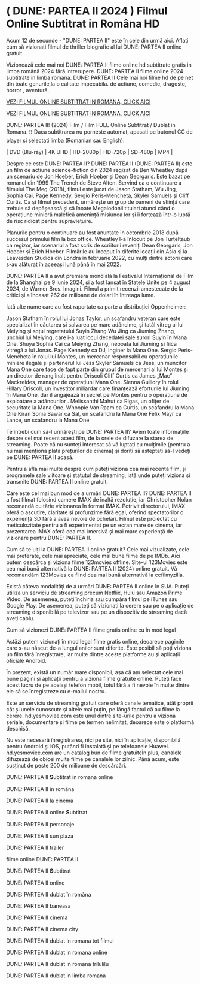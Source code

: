 # ( DUNE: PARTEA II 2024 ) Filmul Online Subtitrat in Româna HD

Acum 12 de secunde - "DUNE: PARTEA II" este în cele din urmă aici. Aflați cum să vizionați filmul de thriller biografic al lui DUNE: PARTEA II online gratuit.

Vizionează cele mai noi DUNE: PARTEA II filme online hd subtitrate gratis in limba română 2024 fără intrerupere. DUNE: PARTEA II filme online 2024 subtitrate in limba romana. DUNE: PARTEA II Cele mai noi filme hd de pe net din toate genurile,la o calitate impecabila. de actiune, comedie, dragoste, horror , aventură.

[VEZI FILMUL ONLINE SUBTITRAT IN ROMANA, CLICK AICI](https://flixmovies21.org/ro/movie/693134/dune-part-two)


[VEZI FILMUL ONLINE SUBTITRAT IN ROMANA, CLICK AICI](https://veloz.bigmovies10.site//ro/movie/693134/dune-part-two)

DUNE: PARTEA II! (2024) Film / Film FULL Online Subtitrat / Dublat in Romana. ❗❗️ Daca subtitrarea nu porneste automat, apasati pe butonul CC de player si selectati limba (Romanian sau English).

| DVD (Blu-ray) | 4K UHD | HD-2080p | HD-720p | SD-480p | MP4 |

Despre ce este DUNE: PARTEA II? DUNE: PARTEA II (DUNE: PARTEA II) este un film de acțiune science-fiction din 2024 regizat de Ben Wheatley după un scenariu de Jon Hoeber, Erich Hoeber și Dean Georgaris. Este bazat pe romanul din 1999 The Trench de Steve Alten. Servind ca o continuare a filmului The Meg (2018), filmul este jucat de Jason Statham, Wu Jing, Sophia Cai, Page Kennedy, Sergio Peris-Mencheta, Skyler Samuels și Cliff Curtis. Ca și filmul precedent, urmărește un grup de oameni de știință care trebuie să depășească și să înoate Megalodonii titulari atunci când o operațiune minieră malefică amenință misiunea lor și îi forțează într-o luptă de risc ridicat pentru supraviețuire.

Planurile pentru o continuare au fost anunțate în octombrie 2018 după succesul primului film la box office. Wheatley l-a înlocuit pe Jon Turteltaub ca regizor, iar scenariul a fost scris de scriitorii reveniți Dean Georgaris, Jon Hoeber și Erich Hoeber. Filmările au început în diferite locații din Asia și la Leavesden Studios din Londra în februarie 2022, cu mulți dintre actorii care s-au alăturat în aceeași lună până în mai 2022.

DUNE: PARTEA II a avut premiera mondială la Festivalul Internațional de Film de la Shanghai pe 9 iunie 2024, și a fost lansat în Statele Unite pe 4 august 2024, de Warner Bros. Imagini. Filmul a primit recenzii amestecate de la critici și a încasat 262 de milioane de dolari în întreaga lume.

Iată alte nume care au fost raportate ca parte a distribuției Oppenheimer:

Jason Statham în rolul lui Jonas Taylor, un scafandru veteran care este specializat în căutarea și salvarea pe mare adâncime, și tatăl vitreg al lui Meiying și soțul regretatului Suyin Zhang Wu Jing ca Jiuming Zhang, unchiul lui Meiying, care i-a luat locul decedatei sale surori Suyin în Mana One. Shuya Sophia Cai ca Meiying Zhang, nepoata lui Jiuming și fiica vitregă a lui Jonas. Page Kennedy ca DJ, inginer la Mana One. Sergio Peris-Mencheta în rolul lui Montes, un mercenar responsabil cu operațiunile miniere ilegale și partenerul lui Jess Skyler Samuels ca Jess, un muncitor Mana One care face de fapt parte din grupul de mercenari al lui Montes și un director de rang înalt pentru Driscoli Cliff Curtis ca James „Mac” Mackreides, manager de operațiuni Mana One. Sienna Guillory în rolul Hillary Driscoll, un investitor miliardar care finanțează eforturile lui Jiuming în Mana One, dar îl angajează în secret pe Montes pentru o operațiune de exploatare a adâncurilor . Melissanthi Mahut ca Rigas, un ofițer de securitate la Mana One. Whoopie Van Raam ca Curtis, un scafandru la Mana One Kiran Sonia Sawar ca Sal, un scafandru la Mana One Felix Mayr ca Lance, un scafandru la Mana One

Te întrebi cum să-l urmăreşti pe DUNE: PARTEA II? Avem toate informaţiile despre cel mai recent acest film, de la orele de difuzare la starea de streaming. Poate că nu sunteți interesat să vă luptați cu mulțimile (pentru a nu mai menționa plata prețurilor de cinema) și doriți să așteptați să-l vedeți pe DUNE: PARTEA II acasă.

Pentru a afla mai multe despre cum puteți viziona cea mai recentă film, și programele sale viitoare și statutul de streaming, iată unde puteți viziona și transmite DUNE: PARTEA II online gratuit.

Care este cel mai bun mod de a urmări DUNE: PARTEA II? DUNE: PARTEA II a fost filmat folosind camere IMAX de înaltă rezoluție, iar Christopher Nolan recomandă cu tărie vizionarea în format IMAX. Potrivit directorului, IMAX oferă o ascuțire, claritate și profunzime fără egal, oferind spectatorilor o experiență 3D fără a avea nevoie de ochelari. Filmul este proiectat cu meticulozitate pentru a fi experimentat pe un ecran mare de cinema, iar prezentarea IMAX oferă cea mai imersivă și mai mare experiență de vizionare pentru DUNE: PARTEA II.

Cum să te uiți la DUNE: PARTEA II online gratuit? Cele mai vizualizate, cele mai preferate, cele mai apreciate, cele mai bune filme de pe IMDb. Aici putem descărca și viziona filme 123movies offline. Site-ul 123Movies este cea mai bună alternativă la DUNE: PARTEA II (2024) online gratuit. Vă recomandăm 123Movies ca fiind cea mai bună alternativă la ccfilmyzilla.

Există câteva modalităţi de a urmări DUNE: PARTEA II online în SUA. Puteți utiliza un serviciu de streaming precum Netflix, Hulu sau Amazon Prime Video. De asemenea, puteți închiria sau cumpăra filmul pe iTunes sau Google Play. De asemenea, puteți să vizionați la cerere sau pe o aplicație de streaming disponibilă pe televizor sau pe un dispozitiv de streaming dacă aveți cablu.

Cum să vizionezi DUNE: PARTEA II filme gratis online cu în mod legal

Astăzi putem vizionați în mod legal filme gratis online, deoarece paginile care s-au născut de-a lungul anilor sunt diferite. Este posibil să poți viziona un film fără înregistrare, iar multe dintre aceste platforme au și aplicații oficiale Android.

În prezent, există un număr mare disponibil, așa că am selectat cele mai bune pagini și aplicații pentru a viziona filme gratuite online. Puteți face acest lucru de pe același telefon mobil, totul fără a fi nevoie în multe dintre ele să se înregistreze cu e-mailul nostru.

Este un serviciu de streaming gratuit care oferă canale tematice, atât proprii cât și unele cunoscute și altele mai puțin, pe lângă faptul că au filme la cerere. hd.yesmoviee.com este unul dintre site-urile pentru a viziona seriale, documentare și filme pe termen nelimitat, deoarece este o platformă deschisă.

Nu este necesară înregistrarea, nici pe site, nici în aplicație, disponibilă pentru Android și iOS, putând fi instalată și pe telefoanele Huawei. hd.yesmoviee.com are un catalog bun de filme gratuiteÎn plus, canalele difuzează de obicei multe filme pe canalele lor zilnic. Până acum, este susținut de peste 200 de milioane de descărcări.

DUNE: PARTEA II 𝐒ubtitrat in romana online

DUNE: PARTEA II în româna

DUNE: PARTEA II la cinema

DUNE: PARTEA II online 𝐒ubtitrat

DUNE: PARTEA II personaje

DUNE: PARTEA II sun plaza

DUNE: PARTEA II trailer

filme online DUNE: PARTEA II

DUNE: PARTEA II 𝐒ubtitrat

DUNE: PARTEA II online

DUNE: PARTEA II dublat în româna

DUNE: PARTEA II baneasa

DUNE: PARTEA II cinema

DUNE: PARTEA II cinema city

DUNE: PARTEA II dublat in romana tot filmul

DUNE: PARTEA II dublat in romana online

DUNE: PARTEA II dublat in romana trilulilu

DUNE: PARTEA II dublat in limba romana
